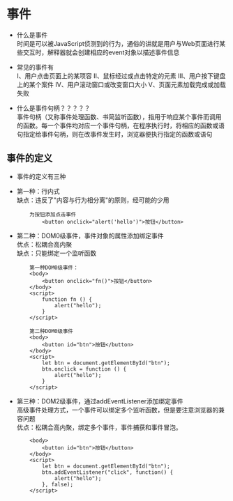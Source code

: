 # 事件

-   什么是事件\
    时间是可以被JavaScript侦测到的行为，通俗的讲就是用户与Web页面进行某些交互时，解释器就会创建相应的event对象以描述事件信息

-   常见的事件有\
    Ⅰ、用户点击页面上的某项容
    Ⅱ、鼠标经过或点击特定的元素
    Ⅲ、用户按下键盘上的某个案件
    Ⅳ、用户滚动窗口或改变窗口大小
    Ⅴ、页面元素加载完成或加载失败

-   什么是事件句柄？？？？？\
    事件句柄（又称事件处理函数、书简监听函数），指用于响应某个事件而调用的函数。每一个事件均对应一个事件句柄，在程序执行时，将相应的函数或语句指定给事件句柄，则在改事件发生时，浏览器便执行指定的函数或语句

## 事件的定义

-   事件的定义有三种
+   第一种：行内式\
    缺点：违反了"内容与行为相分离"的原则，经可能的少用
    ```
        为按钮添加点击事件
            <button onclick="alert('hello')">按钮</button>
    ```
+   第二种：DOM0级事件，事件对象的属性添加绑定事件\
    优点：松耦合高内聚\
    缺点：只能绑定一个监听函数
    ```
        第一种DOM0级事件：
        <body>
            <button onclick="fn()">按钮</button>
        </body>
        <script>
            function fn () {
                alert("hello");
            }
        </script>
    ```
    ```
        第二种DOM0级事件
        <body>
            <button id="btn">按钮</button>
        </body>
        <script>
            let btn = document.getElementById("btn");
            btn.onclick = function () {
                alert("hello");
            }
        </script>
    ```
+   第三种：DOM2级事件，通过addEventListener添加绑定事件\
    高级事件处理方式，一个事件可以绑定多个监听函数，但是要注意浏览器的兼容问题\
    优点：松耦合高内聚，绑定多个事件，事件捕获和事件冒泡。
    ```
        <body>
            <button id="btn">按钮</button>
        </body>
        <script>
            let btn = document.getElementById("btn");
            btn.addEventListener("click", function() {
                alert("hello");
            }, false);
        </script>
    ```